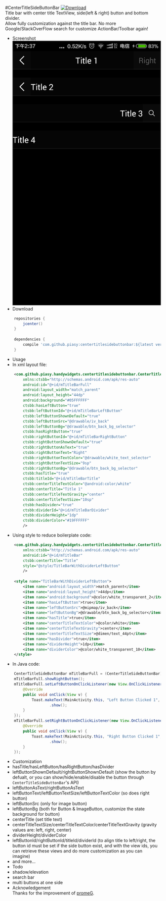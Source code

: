 #CenterTitleSideButtonBar
[ ![Download](https://api.bintray.com/packages/piasy/maven/HandyWidgets/images/download.svg) ](https://bintray.com/piasy/maven/HandyWidgets/_latestVersion)  
Title bar with center title TextView, side(left & right) button and bottom divider.  
Allow fully customization against the title bar. No more Google/StackOverFlow search for customize ActionBar/Toolbar again!

+  Screenshot  
![Screenshot_centertitlesidebuttonbar.jpg](../art/Screenshot_centertitlesidebuttonbar.jpg)
+  Download
```groovy
    repositories {
        jcenter()
    }

    dependencies {
        compile 'com.github.piasy:centertitlesidebuttonbar:${latest version}'
    }
```
+  Usage
  +  In xml layout file:
```xml
    <com.github.piasy.handywidgets.centertitlesidebuttonbar.CenterTitleSideButtonBar
        xmlns:ctsbb="http://schemas.android.com/apk/res-auto"
        android:id="@+id/mTitleBarFull"
        android:layout_width="match_parent"
        android:layout_height="44dp"
        android:background="#05FFFFFF"
        ctsbb:hasLeftButton="true"
        ctsbb:leftButtonId="@+id/mTitleBarLeftButton"
        ctsbb:leftButtonShownDefault="true"
        ctsbb:leftButtonSrc="@drawable/iv_back"
        ctsbb:leftButtonBg="@drawable/btn_back_bg_selector"
        ctsbb:hasRightButton="true"
        ctsbb:rightButtonId="@+id/mTitleBarRightButton"
        ctsbb:rightButtonShownDefault="true"
        ctsbb:rightButtonAsText="true"
        ctsbb:rightButtonText="Right"
        ctsbb:rightButtonTextColor="@drawable/white_text_selector"
        ctsbb:rightButtonTextSize="9sp"
        ctsbb:rightButtonBg="@drawable/btn_back_bg_selector"
        ctsbb:hasTitle="true"
        ctsbb:titleId="@+id/mTitleBarTitle"
        ctsbb:centerTitleTextColor="@android:color/white"
        ctsbb:centerTitle="Title 1"
        ctsbb:centerTitleTextGravity="center"
        ctsbb:centerTitleTextSize="10sp"
        ctsbb:hasDivider="true"
        ctsbb:dividerId="@+id/mTitleBarDivider"
        ctsbb:dividerHeight="1dp"
        ctsbb:dividerColor="#19FFFFFF"
        />
```
  +  Using style to reduce boilerplate code:
```xml
    <com.github.piasy.handywidgets.centertitlesidebuttonbar.CenterTitleSideButtonBar
        xmlns:ctsbb="http://schemas.android.com/apk/res-auto"
        android:id="@+id/mTitleBar"
        ctsbb:centerTitle="Title"
        style="@style/TitleBarWithDividerLeftButton"
        />
        
    <style name="TitleBarWithDividerLeftButton">
        <item name="android:layout_width">match_parent</item>
        <item name="android:layout_height">44dp</item>
        <item name="android:background">@color/white_transparent_2</item>
        <item name="hasLeftButton">true</item>
        <item name="leftButtonSrc">@mipmap/iv_back</item>
        <item name="leftButtonBg">@drawable/btn_back_bg_selector</item>
        <item name="hasTitle">true</item>
        <item name="centerTitleTextColor">@color/white</item>
        <item name="centerTitleTextGravity">center</item>
        <item name="centerTitleTextSize">@dimen/text_44pt</item>
        <item name="hasDivider">true</item>
        <item name="dividerHeight">1dp</item>
        <item name="dividerColor">@color/white_transparent_10</item>
    </style>
```
  +  In Java code:
```java
    CenterTitleSideButtonBar mTitleBarFull = (CenterTitleSideButtonBar) findViewById(R.id.mTitleBarFull);
    mTitleBarFull.showRightButton();
    mTitleBarFull.setLeftButtonOnClickListener(new View.OnClickListener() {
        @Override
        public void onClick(View v) {
            Toast.makeText(MainActivity.this, "Left Button Clicked 1", Toast.LENGTH_SHORT)
                    .show();
        }
    });
    mTitleBarFull.setRightButtonOnClickListener(new View.OnClickListener() {
        @Override
        public void onClick(View v) {
            Toast.makeText(MainActivity.this, "Right Button Clicked 1", Toast.LENGTH_SHORT)
                    .show();
        }
    });
```
+  Customization
  +  hasTitle/hasLeftButton/hasRightButton/hasDivider
  +  leftButtonShownDefault/rightButtonShownDefault (show the button by defualt, or you can show/hide/enable/disable the button through `CenterTitleSideButtonBar`'s API)
  +  leftButtonAsText/rightButtonAsText
  +  leftButtonText/leftButtonTextSize/leftButtonTextColor (so does right button)
  +  leftButtonSrc (only for image button)
  +  leftButtonBg (both for Button & ImageButton, customize the state background for button)
  +  centerTitle (set title text)
  +  centerTitleTextSize/centerTitleTextColor/centerTitleTextGravity (gravity values are: left, right, center)
  +  dividerHeight/dividerColor
  +  leftButtonId/rightButtonId/titleId/dividerId (to align title to left/right, the button id must be set if the side button exist, and with the view ids, you can retrieve these views and do more customization as you can imagine)
  +  and more...
+  Todo
  +  shadow/elevation
  +  search bar
  +  multi buttons at one side
+  Acknowledgement  
Thanks for the improvement of [promeG](https://github.com/promeG/).

